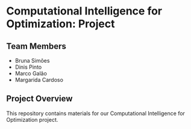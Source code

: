 # Computational Intelligence for Optimization: Project

## Team Members
- Bruna Simões
- Dinis Pinto
- Marco Galão
- Margarida Cardoso

## Project Overview
This repository contains materials for our Computational Intelligence for Optimization project.
